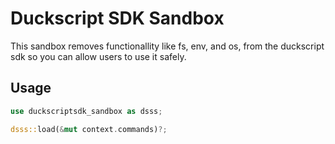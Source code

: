 # Duckscript SDK Sandbox
This sandbox removes functionallity like fs, env, and os, from the duckscript sdk so you can allow users to use it safely.
## Usage
```rs
use duckscriptsdk_sandbox as dsss;

dsss::load(&mut context.commands)?;
```